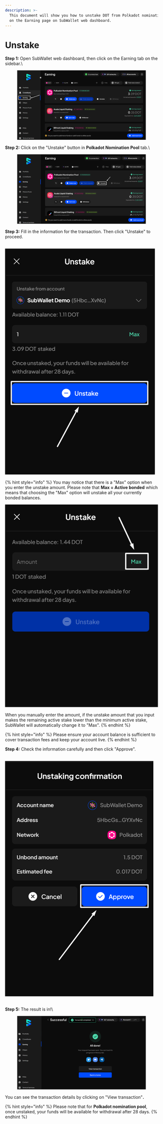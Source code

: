 ```yaml
---
description: >-
  This document will show you how to unstake DOT from Polkadot nomination pool
  on the Earning page on SubWallet web dashboard.
---
```


# Unstake

**Step 1:** Open SubWallet web dashboard, then click on the Earning tab on the sidebar.\


<figure><img src="../../../.gitbook/assets/image (182).png" alt=""><figcaption></figcaption></figure>

**Step 2:** Click on the "Unstake" button in **Polkadot Nomination Pool** tab.\


<figure><img src="../../../.gitbook/assets/image (183).png" alt=""><figcaption></figcaption></figure>

**Step 3:** Fill in the information for the transaction. Then click "Unstake" to proceed.

\
![](<../../../.gitbook/assets/image (184).png>)



{% hint style="info" %}
You may notice that there is a "Max" option when you enter the unstake amount. Please note that **Max = Active bonded** which means that choosing the "Max" option will unstake all your currently bonded balances.

![](<../../../.gitbook/assets/image (1809).png>)&#x20;

When you manually enter the amount, if the unstake amount that you input makes the remaining active stake lower than the minimum active stake, SubWallet will automatically change it to "Max".
{% endhint %}

{% hint style="info" %}
Please ensure your account balance is sufficient to cover transaction fees and keep your account live.
{% endhint %}

**Step 4:** Check the information carefully and then click "Approve".

\
![](<../../../.gitbook/assets/image (185).png>)

\
**Step 5:** The result is in!\


<figure><img src="../../../.gitbook/assets/image (1825).png" alt=""><figcaption></figcaption></figure>

You can see the transaction details by clicking on "View transaction"**.**

{% hint style="info" %}
Please note that for **Polkadot nomination pool**, once unstaked, your funds will be available for withdrawal after 28 days.
{% endhint %}
